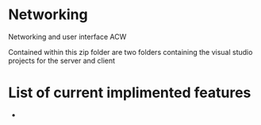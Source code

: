 # Networking
Networking and user interface ACW

Contained within this zip folder are two folders containing the visual studio projects for the server and client

# List of current implimented features 

  - 
